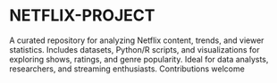 # NETFLIX-PROJECT
A curated repository for analyzing Netflix content, trends, and viewer statistics. Includes datasets, Python/R scripts, and visualizations for exploring shows, ratings, and genre popularity. Ideal for data analysts, researchers, and streaming enthusiasts. Contributions welcome
